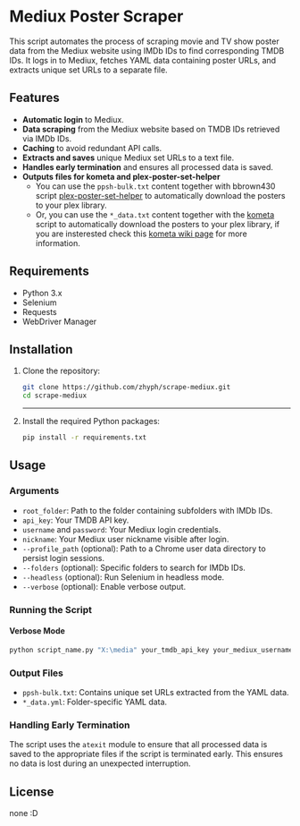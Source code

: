 # Mediux Poster Scraper

This script automates the process of scraping movie and TV show poster data from the Mediux website using IMDb IDs to find corresponding TMDB IDs. It logs in to Mediux, fetches YAML data containing poster URLs, and extracts unique set URLs to a separate file.

## Features

- **Automatic login** to Mediux.
- **Data scraping** from the Mediux website based on TMDB IDs retrieved via IMDb IDs.
- **Caching** to avoid redundant API calls.
- **Extracts and saves** unique Mediux set URLs to a text file.
- **Handles early termination** and ensures all processed data is saved.
- **Outputs files for kometa and plex-poster-set-helper**
  - You can use the `ppsh-bulk.txt` content together with bbrown430 script [plex-poster-set-helper](https://github.com/bbrown430/plex-poster-set-helper) to automatically download the posters to your plex library.
  - Or, you can use the `*_data.txt` content together with the [kometa](https://github.com/Kometa-Team/Kometa) script to automatically download the posters to your plex library, if you are insterested check this [kometa wiki page](https://kometa.wiki/en/latest/kometa/guides/mediux/?h=mediux) for more information.

## Requirements

- Python 3.x
- Selenium
- Requests
- WebDriver Manager

## Installation

1. Clone the repository:

   ```bash
   git clone https://github.com/zhyph/scrape-mediux.git
   cd scrape-mediux
   ```

   ***

2. Install the required Python packages:

   ```bash
   pip install -r requirements.txt
   ```

## Usage

### Arguments

- `root_folder`: Path to the folder containing subfolders with IMDb IDs.
- `api_key`: Your TMDB API key.
- `username` and `password`: Your Mediux login credentials.
- `nickname`: Your Mediux user nickname visible after login.
- `--profile_path` (optional): Path to a Chrome user data directory to persist login sessions.
- `--folders` (optional): Specific folders to search for IMDb IDs.
- `--headless` (optional): Run Selenium in headless mode.
- `--verbose` (optional): Enable verbose output.

### Running the Script

#### Verbose Mode

```bash
python script_name.py "X:\media" your_tmdb_api_key your_mediux_username your_mediux_password "C:\Users\YourUsername\AppData\Local\Google\Chrome\User Data\Default" your_mediux_nickname --headless --verbose
```

### Output Files

- `ppsh-bulk.txt`: Contains unique set URLs extracted from the YAML data.
- `*_data.yml`: Folder-specific YAML data.

### Handling Early Termination

The script uses the `atexit` module to ensure that all processed data is saved to the appropriate files if the script is terminated early. This ensures no data is lost during an unexpected interruption.

## License

none :D
